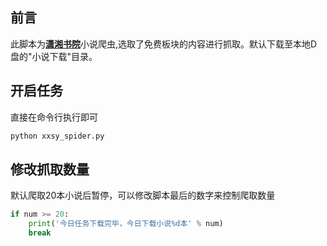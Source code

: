 ## 前言
此脚本为[__潇湘书院__](http://www.xxsy.net/)小说爬虫,选取了免费板块的内容进行抓取。默认下载至本地D盘的"小说下载"目录。

## 开启任务
直接在命令行执行即可
```python
python xxsy_spider.py
```

## 修改抓取数量
默认爬取20本小说后暂停，可以修改脚本最后的数字来控制爬取数量
```python
if num >= 20:
    print('今日任务下载完毕，今日下载小说%d本' % num)
    break
```
